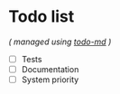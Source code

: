 # Todo list

_\( managed using [todo-md](https://github.com/Hypercubed/todo-md) \)_

- [ ] Tests
- [ ] Documentation
- [ ] System priority
